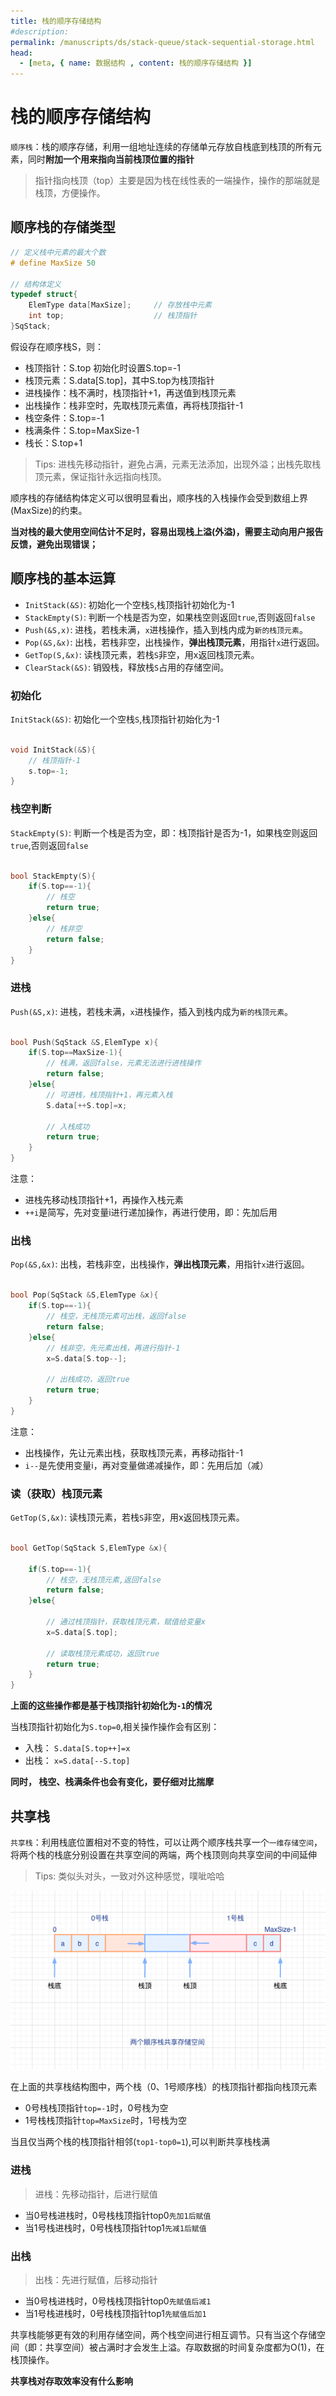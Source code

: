 ```yaml
---
title: 栈的顺序存储结构
#description: 
permalink: /manuscripts/ds/stack-queue/stack-sequential-storage.html
head:   
  - [meta, { name: 数据结构 , content: 栈的顺序存储结构 }]
---
```


# 栈的顺序存储结构

`顺序栈`：栈的顺序存储，利用一组地址连续的存储单元存放自栈底到栈顶的所有元素，同时**附加一个用来指向当前栈顶位置的指针**

> 指针指向栈顶（top）主要是因为栈在线性表的一端操作，操作的那端就是栈顶，方便操作。

## 顺序栈的存储类型

```cpp
// 定义栈中元素的最大个数
# define MaxSize 50

// 结构体定义
typedef struct{
    ElemType data[MaxSize];     // 存放栈中元素
    int top;                    // 栈顶指针
}SqStack;

```

假设存在顺序栈S，则：

- 栈顶指针：S.top 初始化时设置S.top=-1
- 栈顶元素：S.data[S.top]，其中S.top为栈顶指针
- 进栈操作：栈不满时，栈顶指针+1，再送值到栈顶元素
- 出栈操作：栈非空时，先取栈顶元素值，再将栈顶指针-1
- 栈空条件：S.top=-1
- 栈满条件：S.top=MaxSize-1
- 栈长：S.top+1

> Tips: 进栈先移动指针，避免占满，元素无法添加，出现外溢；出栈先取栈顶元素，保证指针永远指向栈顶。

顺序栈的存储结构体定义可以很明显看出，顺序栈的入栈操作会受到数组上界(MaxSize)的约束。

**当对栈的最大使用空间估计不足时，容易出现栈上溢(外溢)，需要主动向用户报告反馈，避免出现错误；**

## 顺序栈的基本运算

- `InitStack(&S)`: 初始化一个空栈`S`,栈顶指针初始化为-1
- `StackEmpty(S)`: 判断一个栈是否为空，如果栈空则返回`true`,否则返回`false`
- `Push(&S,x)`: 进栈，若栈未满，`x`进栈操作，插入到栈内成为`新的栈顶元素`。
- `Pop(&S,&x)`: 出栈，若栈非空，出栈操作，**弹出栈顶元素**，用指针`x`进行返回。
- `GetTop(S,&x)`: 读栈顶元素，若栈`S`非空，用x返回栈顶元素。
- `ClearStack(&S)`: 销毁栈，释放栈`S`占用的存储空间。

### 初始化

`InitStack(&S)`: 初始化一个空栈`S`,栈顶指针初始化为-1

```cpp

void InitStack(&S){
    // 栈顶指针-1
    s.top=-1;
}

```

### 栈空判断

`StackEmpty(S)`: 判断一个栈是否为空，即：栈顶指针是否为-1，如果栈空则返回`true`,否则返回`false`

```cpp

bool StackEmpty(S){
    if(S.top==-1){
        // 栈空
        return true;
    }else{
        // 栈非空
        return false;
    }
}

```

### 进栈

`Push(&S,x)`: 进栈，若栈未满，`x`进栈操作，插入到栈内成为`新的栈顶元素`。

```cpp

bool Push(SqStack &S,ElemType x){
    if(S.top==MaxSize-1){
        // 栈满，返回false，元素无法进行进栈操作
        return false;
    }else{
        // 可进栈，栈顶指针+1，再元素入栈
        S.data[++S.top]=x;
        
        // 入栈成功
        return true;
    }
}

```

注意：

- 进栈先移动栈顶指针+1，再操作入栈元素
- `++i`是简写，先对变量i进行递加操作，再进行使用，即：先加后用

### 出栈

`Pop(&S,&x)`: 出栈，若栈非空，出栈操作，**弹出栈顶元素**，用指针`x`进行返回。

```cpp

bool Pop(SqStack &S,ElemType &x){
    if(S.top==-1){
        // 栈空，无栈顶元素可出栈，返回false
        return false;
    }else{
        // 栈非空，先元素出栈，再进行指针-1
        x=S.data[S.top--];
        
        // 出栈成功，返回true
        return true;
    }
}

```

注意：

- 出栈操作，先让元素出栈，获取栈顶元素，再移动指针-1
- `i--`是先使用变量i，再对变量做递减操作，即：先用后加（减）

### 读（获取）栈顶元素

`GetTop(S,&x)`: 读栈顶元素，若栈`S`非空，用x返回栈顶元素。

```cpp

bool GetTop(SqStack S,ElemType &x){
    
    if(S.top==-1){
        // 栈空，无栈顶元素,返回false
        return false;
    }else{
    
        // 通过栈顶指针，获取栈顶元素，赋值给变量x
        x=S.data[S.top];
        
        // 读取栈顶元素成功，返回true
        return true;
    }
}

```

**上面的这些操作都是基于栈顶指针初始化为`-1`的情况**

当栈顶指针初始化为`S.top=0`,相关操作操作会有区别：

- 入栈： `S.data[S.top++]=x`
- 出栈： `x=S.data[--S.top]`

**同时， 栈空、栈满条件也会有变化，要仔细对比揣摩**

## 共享栈

`共享栈`：利用栈底位置相对不变的特性，可以让两个顺序栈共享一个`一维存储空间`，将两个栈的栈底分别设置在共享空间的两端，两个栈顶则向共享空间的中间延伸

>Tips: 类似头对头，一致对外这种感觉，噗呲哈哈

![顺序栈共享存储空间](./images/顺序栈共享存储空间.png)

在上面的共享栈结构图中，两个栈（0、1号顺序栈）的栈顶指针都指向栈顶元素

- 0号栈栈顶指针`top=-1`时，0号栈为空
- 1号栈栈顶指针`top=MaxSize`时，1号栈为空

当且仅当两个栈的栈顶指针相邻(`top1-top0=1`),可以判断共享栈栈满

### 进栈

> 进栈：先移动指针，后进行赋值

- 当0号栈进栈时，0号栈栈顶指针top0`先加1后赋值`
- 当1号栈进栈时，0号栈栈顶指针top1`先减1后赋值`

### 出栈

> 出栈：先进行赋值，后移动指针

- 当0号栈进栈时，0号栈栈顶指针top0`先赋值后减1`
- 当1号栈进栈时，0号栈栈顶指针top1`先赋值后加1`

共享栈能够更有效的利用存储空间，两个栈空间进行相互调节。只有当这个存储空间（即：共享空间）被占满时才会发生上溢。存取数据的时间复杂度都为O(1)，在栈顶操作。

**共享栈对存取效率没有什么影响**
